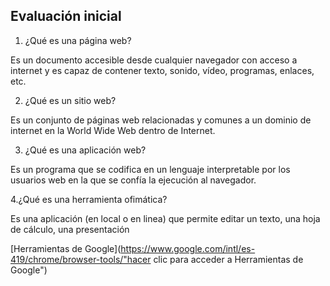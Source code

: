 ## Evaluación inicial ##
1. ¿Qué es una página web?

  Es un documento  accesible desde cualquier navegador con acceso a internet y es capaz de contener texto, sonido, vídeo, programas, enlaces, etc.


2. ¿Qué es un sitio web?

  Es un conjunto de páginas web relacionadas y comunes a un dominio de internet en la World Wide Web dentro de Internet.  
  
  
3. ¿Qué es una aplicación web?

Es un programa que se codifica en un lenguaje interpretable por los usuarios web en la que se confía la ejecución al navegador.

4.¿Qué es una herramienta ofimática?

Es una aplicación (en local o en linea) que permite editar un texto, una hoja de cálculo, una
presentación


[Herramientas de Google](https://www.google.com/intl/es-419/chrome/browser-tools/"hacer clic para acceder a Herramientas de Google")

